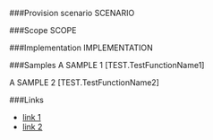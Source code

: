 <!-- M2-TODO -->
<properties
	  pageTitle="TaxonomyTermLabelDefinition"
    pageName="TaxonomyTermLabelDefinition"
    parentPageId="3981"
/>

###Provision scenario
SCENARIO

###Scope
SCOPE

###Implementation
IMPLEMENTATION

###Samples
A SAMPLE 1
[TEST.TestFunctionName1]

A SAMPLE 2
[TEST.TestFunctionName2]

###Links
- [link 1](http://example.com)
- [link 2](http://example.com)